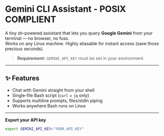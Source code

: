 # Gemini CLI Assistant - POSIX COMPLIENT

A tiny sh-powered assistant that lets you query **Google Gemini** from your terminal — no browser, no fuss.  
Works on any Linux machine. Highly aliasable for instant access (save those precious seconds).

> **Requirement:** `GEMINI_API_KEY` must be set in your environment.

---

## ✨ Features

- Chat with Gemini straight from your shell
- Single-file Bash script (`curl` + `jq` only)
- Supports multiline prompts, files/stdin piping
- Works anywhere Bash runs on Linux

---

 **Export your API key**  
   ```bash
   export GEMINI_API_KEY="YOUR_API_KEY"
